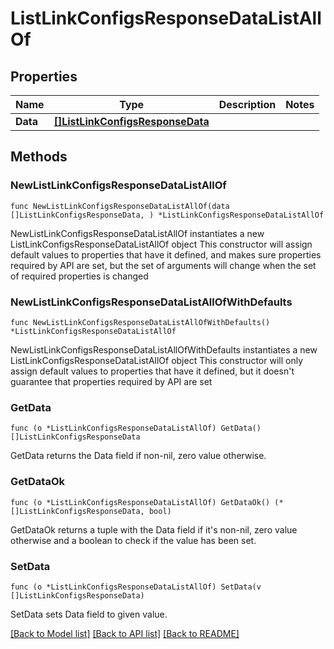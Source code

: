 # ListLinkConfigsResponseDataListAllOf

## Properties

Name | Type | Description | Notes
------------ | ------------- | ------------- | -------------
**Data** | [**[]ListLinkConfigsResponseData**](ListLinkConfigsResponseData.md) |  | 

## Methods

### NewListLinkConfigsResponseDataListAllOf

`func NewListLinkConfigsResponseDataListAllOf(data []ListLinkConfigsResponseData, ) *ListLinkConfigsResponseDataListAllOf`

NewListLinkConfigsResponseDataListAllOf instantiates a new ListLinkConfigsResponseDataListAllOf object
This constructor will assign default values to properties that have it defined,
and makes sure properties required by API are set, but the set of arguments
will change when the set of required properties is changed

### NewListLinkConfigsResponseDataListAllOfWithDefaults

`func NewListLinkConfigsResponseDataListAllOfWithDefaults() *ListLinkConfigsResponseDataListAllOf`

NewListLinkConfigsResponseDataListAllOfWithDefaults instantiates a new ListLinkConfigsResponseDataListAllOf object
This constructor will only assign default values to properties that have it defined,
but it doesn't guarantee that properties required by API are set

### GetData

`func (o *ListLinkConfigsResponseDataListAllOf) GetData() []ListLinkConfigsResponseData`

GetData returns the Data field if non-nil, zero value otherwise.

### GetDataOk

`func (o *ListLinkConfigsResponseDataListAllOf) GetDataOk() (*[]ListLinkConfigsResponseData, bool)`

GetDataOk returns a tuple with the Data field if it's non-nil, zero value otherwise
and a boolean to check if the value has been set.

### SetData

`func (o *ListLinkConfigsResponseDataListAllOf) SetData(v []ListLinkConfigsResponseData)`

SetData sets Data field to given value.



[[Back to Model list]](../README.md#documentation-for-models) [[Back to API list]](../README.md#documentation-for-api-endpoints) [[Back to README]](../README.md)


